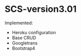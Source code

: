# SCS-version3.01    

Implemented:  
+ Heroku configuration  
+ Base CRUD  
+ Googletrans  
+ Bootstrap4